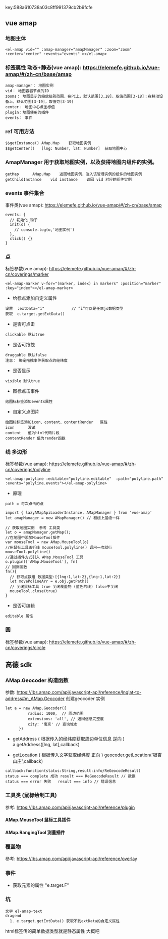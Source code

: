 ﻿key:588a610738a03c8ff991379cb2b9fcfe

## vue amap
### 地图主体
```
<el-amap vid="" :amap-manager="amapManager" :zoom="zoom" :center="center" :events="events" ></el-amap>
```
### 标签属性 动态+静态(vue amap): https://elemefe.github.io/vue-amap/#/zh-cn/base/amap
```
amap-manager： 地图实例
vid： 地图容器节点的ID
zooms： 地图显示的缩放级别范围，在PC上，默认范围[3,18]，取值范围[3-18]；在移动设备上，默认范围[3-19]，取值范[3-19]
center： 地图中心点坐标值
plugin：地图使用的插件
events： 事件
```

### ref 可用方法
```
$$getInstance()	AMap.Map	获取地图实例
$$getCenter()	[lng: Number, lat: Number]	获取地图中心
```

### AmapManager 用于获取地图实例，以及获得地图内组件的实例。
```
getMap		AMap.Map	返回地图实例，注入该管理实例的组件的地图实例
getChildInstance	vid	instance	返回 vid 对应的组件实例
```

### events 事件集合
事件类(vue amap): https://elemefe.github.io/vue-amap/#/zh-cn/base/amap
```
events: {
  // 初始化 钩子
  init(o) {
    // console.log(o,'地图实例')
  },
  click() {}
}
```

### 点
标签参数(vue amap): https://elemefe.github.io/vue-amap/#/zh-cn/coverings/marker
```
<el-amap-marker v-for="(marker, index) in markers" :position="marker" :key="index"></el-amap-marker>
```
- 给标点添加自定义属性
```
设置  :extData="i"            // “i”可以是任意js数据类型
获取  e.target.getExtData()
```
- 是否可点击
```
clickable 默认true
```
- 是否可拖拽
```
draggable 默认false
注意： 绑定拖拽事件获取点的经纬度
```
- 是否显示
```
visible 默认true
```

- 图标点击事件
```
给图标标签添加events属性
```

- 自定义点图片
```
给图标标签添加icon、content、contentRender	属性
icon      没试
content   值为html代码片段
contentRender 值为render函数
```

### 线 多边形
标签参数(vue amap): https://elemefe.github.io/vue-amap/#/zh-cn/coverings/polyline
```
<el-amap-polyline :editable="polyline.editable"  :path="polyline.path" :events="polyline.events"></el-amap-polyline>
```
- 原理
```
path = 每次点击的点

import { lazyAMapApiLoaderInstance, AMapManager } from 'vue-amap'
let amapManager = new AMapManager() // 和楼上层级一样

// 获取地图实例  参考 工具类
let o = amapManager.getMap();
//在地图中添加MouseTool插件
var mouseTool = new AMap.MouseTool(o)
//用鼠标工具画折线 mouseTool.polyline() 调用一次就行
mouseTool.polyline()
//通过插件方式引入 AMap.MouseTool 工具
o.plugin(['AMap.MouseTool'], fn)
// 回调函数
fn(){
  // 获取点数组 数据类型:[{lng:1,lat:2},{lng:1,lat:2}]
  let movePolineArr = e.obj.getPath()
  // 关闭鼠标工具 true 关闭覆盖物 (蓝色的线) false不关闭
  mouseTool.close(true)
}
```
- 是否可编辑
```
editable 属性
```

### 圆
标签参数(vue amap): https://elemefe.github.io/vue-amap/#/zh-cn/coverings/circle


## 高德 sdk
### AMap.Geocoder 构造函数
参数: https://lbs.amap.com/api/javascript-api/reference/lnglat-to-address#m_AMap.Geocoder
创建geocoder 实例
```
let a = new AMap.Geocoder({
          radius: 1000,  // 周边范围
          extensions: 'all', // 返回信息完整度
          city: '南京' // 查询城市
      })
```

- getAddress ( 根据传入的经纬度获取周边单位信息 逆向 )
a.getAddress([lng, lat],callback)

- getLocation ( 根据传入文字获取经纬度 正向 )
geocoder.getLocation('银杏山庄',callback)

```
callback:function(status:String,result:info/ReGeocodeResult)
status === complete 成功 result === ReGeocodeResult // 数据
status === error 失败   result === info // 错误信息
```
### 工具类 (鼠标绘制工具)
参考: https://lbs.amap.com/api/javascript-api/reference/plugin

#### AMap.MouseTool 鼠标工具插件
#### AMap.RangingTool 测量插件

### 覆盖物
参考: https://lbs.amap.com/api/javascript-api/reference/overlay

### 事件
- 获取元素的属性 "e.target.F"

### 坑
```
文字 el-amap-text
dragend 
  1. e.target.getExtData() 获取不到extData的自定义属性

```

html标签传的简单数据类型就是静态属性 大概吧